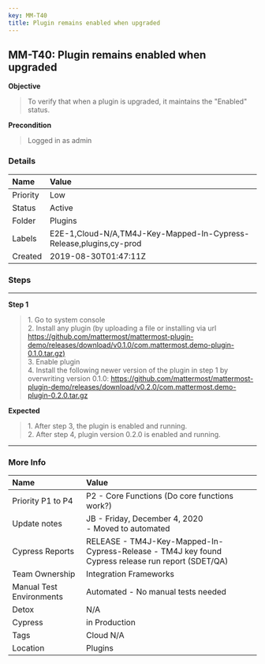 ```yaml
---
key: MM-T40
title: Plugin remains enabled when upgraded
---
```


## MM-T40: Plugin remains enabled when upgraded

**Objective**

> <article>To verify that when a plugin is upgraded, it maintains the "Enabled" status.</article>

**Precondition**

> <article>Logged in as admin</article>

### Details

| Name     | Value                                                              |
| :------- | :----------------------------------------------------------------- |
| Priority | Low                                                                |
| Status   | Active                                                             |
| Folder   | Plugins                                                            |
| Labels   | E2E-1,Cloud-N/A,TM4J-Key-Mapped-In-Cypress-Release,plugins,cy-prod |
| Created  | 2019-08-30T01:47:11Z                                               |

### Steps

<hr/>

**Step 1**

> <article>1. Go to system console<br>2. Install any plugin (by uploading a file or installing via url <a href="https://github.com/mattermost/mattermost-plugin-demo/releases/download/v0.1.0/com.mattermost.demo-plugin-0.1.0.tar.gz)" rel="nofollow" title="Follow link">https://github.com/mattermost/mattermost-plugin-demo/releases/download/v0.1.0/com.mattermost.demo-plugin-0.1.0.tar.gz)</a><br>3. Enable plugin<br>4. Install the following newer version of the plugin in step 1 by overwriting version 0.1.0:&nbsp;<a href="https://github.com/mattermost/mattermost-plugin-demo/releases/download/v0.2.0/com.mattermost.demo-plugin-0.2.0.tar.gz" rel="noopener noreferrer" target="_blank">https://github.com/mattermost/mattermost-plugin-demo/releases/download/v0.2.0/com.mattermost.demo-plugin-0.2.0.tar.gz</a></article>

**Expected**

> <article>1. After step 3, the plugin is enabled and running.<br>2. After step 4, plugin version 0.2.0 is enabled and running.</article>

<hr/>

### More Info

| Name                     | Value                                                                                              |
| :----------------------- | :------------------------------------------------------------------------------------------------- |
| Priority P1 to P4        | P2 - Core Functions (Do core functions work?)                                                      |
| Update notes             | JB - Friday, December 4, 2020<br>- Moved to automated                                              |
| Cypress Reports          | RELEASE - TM4J-Key-Mapped-In-Cypress-Release - TM4J key found Cypress release run report (SDET/QA) |
| Team Ownership           | Integration Frameworks                                                                             |
| Manual Test Environments | Automated - No manual tests needed                                                                 |
| Detox                    | N/A                                                                                                |
| Cypress                  | in Production                                                                                      |
| Tags                     | Cloud N/A                                                                                          |
| Location                 | Plugins                                                                                            |
